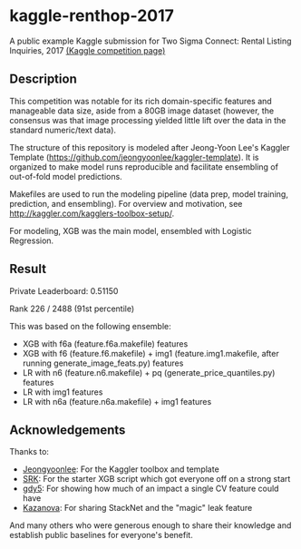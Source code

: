 # kaggle-renthop-2017
A public example Kaggle submission for Two Sigma Connect: Rental Listing Inquiries, 2017 [(Kaggle competition page)](kaggle.com/c/two-sigma-connect-rental-listing-inquiries)

## Description
This competition was notable for its rich domain-specific features and manageable data size,
aside from a 80GB image dataset (however, the consensus was that image processing yielded little lift over the data in the standard
numeric/text data).

The structure of this repository is modeled after Jeong-Yoon Lee's Kaggler Template (https://github.com/jeongyoonlee/kaggler-template).
It is organized to make model runs reproducible and facilitate ensembling of out-of-fold model predictions.

Makefiles are used to run the modeling pipeline (data prep, model training, prediction, and ensembling).
For overview and motivation, see http://kaggler.com/kagglers-toolbox-setup/.

For modeling, XGB was the main model, ensembled with Logistic Regression.

## Result
Private Leaderboard:  0.51150

Rank 226 / 2488 (91st percentile)

This was based on the following ensemble:
* XGB with f6a (feature.f6a.makefile) features
* XGB with f6 (feature.f6.makefile) + img1 (feature.img1.makefile, after running generate_image_feats.py) features
* LR with n6 (feature.n6.makefile) + pq (generate_price_quantiles.py) features
* LR with img1 features
* LR with n6a (feature.n6a.makefile) + img1 features

## Acknowledgements
Thanks to:
- [Jeongyoonlee](https://www.kaggle.com/jeongyoonlee):  For the Kaggler toolbox and template
- [SRK](https://www.kaggle.com/sudalairajkumar):  For the starter XGB script which got everyone off on a strong start
- [gdy5](https://www.kaggle.com/guoday):  For showing how much of an impact a single CV feature could have
- [Kazanova](https://www.kaggle.com/kazanova):  For sharing StackNet and the "magic" leak feature

And many others who were generous enough to share their knowledge and establish public baselines for everyone's benefit.


